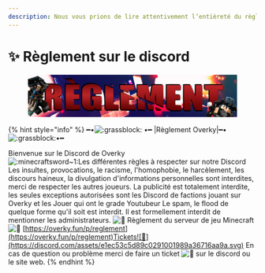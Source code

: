 ```yaml
---
description: Nous vous prions de lire attentivement l’entièreté du règlement ci-dessous
---
```


# ✨ Règlement sur le discord&#x20;



<figure><img src="../.gitbook/assets/reglement.jpg" alt=""><figcaption></figcaption></figure>

{% hint style="info" %}
━•![:grassblock:](https://cdn.discordapp.com/emojis/915931835253538847.webp?size=44\&quality=lossless) •━ |Règlement Overky|━•![:grassblock:](https://cdn.discordapp.com/emojis/915931835253538847.webp?size=44\&quality=lossless)•━

Bienvenue sur le Discord de Overky\
![:minecraftsword\~1:](https://cdn.discordapp.com/emojis/986272175583531048.webp?size=44\&quality=lossless)Les différentes règles à respecter sur notre Discord Les insultes, provocations, le racisme, l'homophobie, le harcèlement, les discours haineux, la divulgation d'informations personnelles sont interdites, merci de respecter les autres joueurs. La publicité est totalement interdite, les seules exceptions autorisées sont les Discord de factions jouant sur Overky et les Jouer qui ont le grade Youtubeur Le spam, le flood de quelque forme qu'il soit est interdit. Il est formellement interdit de mentionner les administrateurs. ![🏰](https://discord.com/assets/ec15d5b501416e4b7270cb1dd1624631.svg) Règlement du serveur de jeu Minecraft ![🔗](https://discord.com/assets/7c13aa0def6ccb6932f47dedd33f59c1.svg) [https://overky.fun/p/reglement](https://overky.fun/p/reglement)Tickets![📝](https://discord.com/assets/e1ec53c5d89c0291001989a36716aa9a.svg) En cas de question ou problème merci de faire un ticket ![📌](https://discord.com/assets/09204f6a96455580e749454b7449aa82.svg) sur le discord ou le site web.
{% endhint %}

